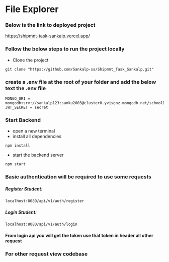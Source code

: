 # File Explorer

### Below is the link to deployed project

https://shipmnt-task-sankalp.vercel.app/

### Follow the below steps to run the project locally

* Clone the project
```
git clone "https://github.com/Sankalp-sa/Shipmnt_Task_Sankalp.git"
```

### create a .env file at the root of your folder and add the below text the .env file

```
MONGO_URI = mongodb+srv://sankalp123:sanku2003@cluster0.yvjsgnz.mongodb.net/schoolDB
JWT_SECRET = secret
```

### Start Backend

* open a new terminal
* install all dependencies
```
npm install
```
* start the backend server
```
npm start
```

### Basic authentication will be required to use some requests

##### Register Student:
```
localhost:8080/api/v1/auth/register
```

##### Login Student:
```
localhost:8080/api/v1/auth/login
```

#### From login api you will get the token use that token in header all other request
### For other request view codebase



